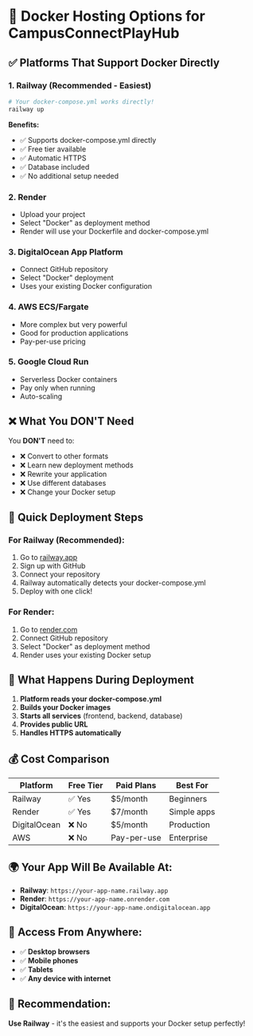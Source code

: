 # 🐳 Docker Hosting Options for CampusConnectPlayHub

## ✅ Platforms That Support Docker Directly

### **1. Railway (Recommended - Easiest)**
```bash
# Your docker-compose.yml works directly!
railway up
```
**Benefits:**
- ✅ Supports docker-compose.yml directly
- ✅ Free tier available
- ✅ Automatic HTTPS
- ✅ Database included
- ✅ No additional setup needed

### **2. Render**
- Upload your project
- Select "Docker" as deployment method
- Render will use your Dockerfile and docker-compose.yml

### **3. DigitalOcean App Platform**
- Connect GitHub repository
- Select "Docker" deployment
- Uses your existing Docker configuration

### **4. AWS ECS/Fargate**
- More complex but very powerful
- Good for production applications
- Pay-per-use pricing

### **5. Google Cloud Run**
- Serverless Docker containers
- Pay only when running
- Auto-scaling

## ❌ What You DON'T Need

You **DON'T** need to:
- ❌ Convert to other formats
- ❌ Learn new deployment methods
- ❌ Rewrite your application
- ❌ Use different databases
- ❌ Change your Docker setup

## 🚀 Quick Deployment Steps

### **For Railway (Recommended):**
1. Go to [railway.app](https://railway.app)
2. Sign up with GitHub
3. Connect your repository
4. Railway automatically detects your docker-compose.yml
5. Deploy with one click!

### **For Render:**
1. Go to [render.com](https://render.com)
2. Connect GitHub repository
3. Select "Docker" as deployment method
4. Render uses your existing Docker setup

## 🔧 What Happens During Deployment

1. **Platform reads your docker-compose.yml**
2. **Builds your Docker images**
3. **Starts all services** (frontend, backend, database)
4. **Provides public URL**
5. **Handles HTTPS automatically**

## 💰 Cost Comparison

| Platform | Free Tier | Paid Plans | Best For |
|----------|-----------|------------|----------|
| Railway | ✅ Yes | $5/month | Beginners |
| Render | ✅ Yes | $7/month | Simple apps |
| DigitalOcean | ❌ No | $5/month | Production |
| AWS | ❌ No | Pay-per-use | Enterprise |

## 🌍 Your App Will Be Available At:
- **Railway**: `https://your-app-name.railway.app`
- **Render**: `https://your-app-name.onrender.com`
- **DigitalOcean**: `https://your-app-name.ondigitalocean.app`

## 📱 Access From Anywhere:
- ✅ **Desktop browsers**
- ✅ **Mobile phones**
- ✅ **Tablets**
- ✅ **Any device with internet**

## 🎯 Recommendation:
**Use Railway** - it's the easiest and supports your Docker setup perfectly!
